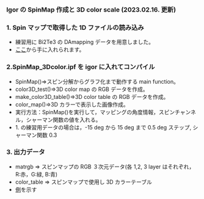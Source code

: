 
<h3>Igor の SpinMap 作成と 3D color scale (2023.02.16. 更新)</h3>

<h3>1. Spin マップで取得した 1D ファイルの読み込み</h3>
<ul>
<li>練習用に Bi2Te3 の DAmapping データを用意しました。</li>
<li><a href = "https://hiroshimauniv-my.sharepoint.com/:u:/g/personal/kk224_hiroshima-u_ac_jp/EQqBF1VpUotCtRTtvsuZyFYBQzJtYs0sZp752itqqr6zYw?e=Lea4zV" target="_blank">ここ</a>から手に入れられます。</li></ul>

<h3>2.SpinMap_3Dcolor.ipf を igor に入れてコンパイル</h3>
<ul>
<li>SpinMap()=>スピン分解からグラフ化まで動作する main function。</li>
<li>color3D_test()=>3D color map の RGB データを作成。</li>
<li>make_color3D_table()=>3D color table の RGB データを作成。</li>
<li>color_map()=>3D カラーで表示した画像作成。</li>
<li>実行方法：SpinMap()を実行して，マッピングの角度情報，スピンチャンネル，シャーマン関数の値を入れる。</li>
<li>1. の練習用データの場合は，-15 deg から 15 deg まで 0.5 deg ステップ, シャーマン関数 0.3 </li>
</ul>

<h3>3. 出力データ</h3>
<ul> 
<li>matrgb => スピンマップの RGB ３次元データ(各 1,2, 3 layer はそれぞれ，R:赤，G:緑, B:青) </li>
<li>color_table => スピンマップで使用し 3D カラーテーブル</li>
<li><a href = "https://hiroshimauniv-my.sharepoint.com/:v:/g/personal/kk224_hiroshima-u_ac_jp/EW_wHPQqMtJFqS6kOauJFZoBfQ0iL2_-HXxPUbpF4caZHQ?e=gVxasr" target="_blank">例</a>を示す</li>
  
</h3>
</ul>
